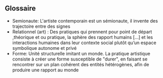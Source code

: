 ## Glossaire
- Semionaute: L'artiste contemporain est un sémionaute, il invente des trajectoire entre des signes
- Relationnel (art) : Des pratiques qui prennent pour point de départ ,théorique et ou pratique, la sphère des rapport humains […] et  les interactions humaines dans leur contexte social plutôt qu’un espace symbolique autonome et privé
- Forme: Unité structurelle imitant un monde. La pratique artistique consiste à créer une forme susceptible de "durer", en faisant se rencontrer sur un plan cohérent des entités hétérogènes, afin de produire une rapport au monde
